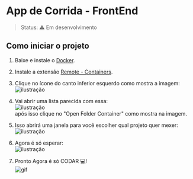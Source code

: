 # App de Corrida - FrontEnd

> Status: ⚠️ Em desenvolvimento

## Como iniciar o projeto

1. Baixe e instale o [Docker](https://docs.docker.com/desktop/).

2. Instale a extensão [Remote - Containers](https://marketplace.visualstudio.com/items?itemName=ms-vscode-remote.remote-containers).

3. Clique no ícone do canto inferior esquerdo como mostra a imagem:
   <br>
   ![ilustração](https://cdn.discordapp.com/attachments/476540268405981214/999050944799060019/unknown.png)

4. Vai abrir uma lista parecida com essa:
   <br>
   ![ilustração](https://cdn.discordapp.com/attachments/476540268405981214/999053605862645842/unknown.png)
   <br>
   após isso clique no "Open Folder Container" como mostra na imagem.

5. Isso abrirá uma janela para você escolher qual projeto quer mexer:
   <br>
   ![ilustração](https://cdn.discordapp.com/attachments/476540268405981214/999055181054484490/unknown.png)

6. Agora é só esperar:
   <br>
   ![ilustração](https://cdn.discordapp.com/attachments/476540268405981214/999057020298723499/unknown.png)
   <br>
7. Pronto Agora é só CODAR 💻!
   <br>
   ![gif](https://tenor.com/view/programmer-programming-computer-typing-gif-7603564.gif)
